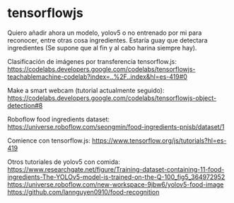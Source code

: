 # tensorflowjs


Quiero añadir ahora un modelo, yolov5 o no entrenado por mi para reconocer, entre otras cosa ingredientes. Estaría guay que detectara ingredientes (Se supone que al fin y al cabo harina siempre hay).

Clasificación de imágenes por transferencia tensorflow.js: https://codelabs.developers.google.com/codelabs/tensorflowjs-teachablemachine-codelab?index=..%2F..index&hl=es-419#0

Make a smart webcam (tutorial actualmente seguido): https://codelabs.developers.google.com/codelabs/tensorflowjs-object-detection#8

Roboflow food ingredients dataset: https://universe.roboflow.com/seongmin/food-ingredients-pnisb/dataset/1

Comience con tensorflow.js: https://www.tensorflow.org/js/tutorials?hl=es-419


Otros tutoriales de yolov5 con comida:
https://www.researchgate.net/figure/Training-dataset-containing-11-food-ingredients-The-YOLOv5-model-is-trained-on-the-Q-100_fig5_364972952
https://universe.roboflow.com/new-workspace-9jbw6/yolov5-food-image
https://github.com/lannguyen0910/food-recognition
